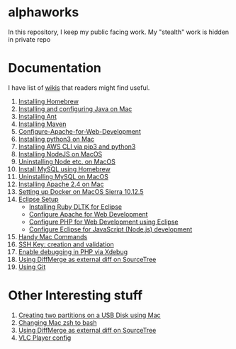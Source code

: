 # alphaworks
In this repository, I keep my public facing work.
My "stealth" work is hidden in private repo

# Documentation
I have list of [wikis](https://github.com/rajivkanaujia/alphaworks/wiki) that readers might find useful.
1. [Installing Homebrew](https://github.com/rajivkanaujia/alphaworks/wiki/Installing-Homebrew)
2. [Installing and configuring Java on Mac](https://github.com/rajivkanaujia/alphaworks/wiki/Installing-and-configuring-Java-on-Mac)
3. [Installing Ant](https://github.com/rajivkanaujia/alphaworks/wiki/Installing-Ant)
4. [Installing Maven](https://github.com/rajivkanaujia/alphaworks/wiki/Installing-Maven)
5. [Configure-Apache-for-Web-Development](https://github.com/rajivkanaujia/alphaworks/wiki/Configure-Apache-for-Web-Development)
6. [Installing python3 on Mac](https://github.com/rajivkanaujia/alphaworks/wiki/Installing-python3-on-Mac)
7. [Installing AWS CLI via pip3 and python3](https://github.com/rajivkanaujia/alphaworks/wiki/Installing-AWS-CLI-via-pip3-and-python3)
8. [Installing NodeJS on MacOS](https://github.com/rajivkanaujia/alphaworks/wiki/Installing-NodeJS-on-MacOS)
9. [Uninstalling Node etc. on MacOS](https://github.com/rajivkanaujia/alphaworks/wiki/Uninstalling-Node-etc.-on-MacOS)
10. [Install MySQL using Homebrew](https://github.com/rajivkanaujia/alphaworks/wiki/Install-MySQL-using-Homebrew)
11. [Uninstalling MySQL on MacOS](https://github.com/rajivkanaujia/alphaworks/wiki/Uninstalling-MySQL-on-MacOS)
12. [Installing Apache 2.4 on Mac](https://github.com/rajivkanaujia/alphaworks/wiki/Installing-Apache-2.4-on-Mac)
13. [Setting up Docker on MacOS Sierra 10.12.5](https://github.com/rajivkanaujia/alphaworks/wiki/Setting-up-Docker-on-MacOS-Sierra-10.12.5)
14. [Eclipse Setup](https://github.com/rajivkanaujia/alphaworks/wiki/Eclipse-Setup)
    * [Installing Ruby DLTK for Eclipse](https://github.com/rajivkanaujia/alphaworks/wiki/Installing-Ruby-DLTK-for-Eclipse)
    * [Configure Apache for Web Development](https://github.com/rajivkanaujia/alphaworks/wiki/Configure-Apache-for-Web-Development)
    * [Configure PHP for Web Development using Eclipse](https://github.com/rajivkanaujia/alphaworks/wiki/Configure-PHP-for-Web-Development-using-Eclipse)
    * [Configure Eclipse for JavaScript (Node.js) development](https://github.com/rajivkanaujia/alphaworks/wiki/Configure-Eclipse-for-JavaScript-(Node.js)-development)
15. [Handy Mac Commands](https://github.com/rajivkanaujia/alphaworks/wiki/Handy-Mac-Commands)
16. [SSH Key: creation and validation](https://github.com/rajivkanaujia/alphaworks/wiki/SSH-Key-creation-and-validation)
17. [Enable debugging in PHP via Xdebug](https://github.com/rajivkanaujia/alphaworks/wiki/Enable-debugging-in-PHP-via-Xdebug)
18. [Using DiffMerge as external diff on SourceTree](https://github.com/rajivkanaujia/alphaworks/wiki/Using-DiffMerge-as-external-diff-on-SourceTree)
19. [Using Git](https://github.com/rajivkanaujia/alphaworks/wiki/Using-Git)

# Other Interesting stuff
1. [Creating two partitions on a USB Disk using Mac](https://github.com/rajivkanaujia/alphaworks/wiki/Creating-two-partitions--on-a-USB-Disk-using-Mac)
2. [Changing Mac zsh to bash](https://github.com/rajivkanaujia/alphaworks/wiki/Changing-Mac-zsh-to-bash)
3. [Using DiffMerge as external diff on SourceTree](https://github.com/rajivkanaujia/alphaworks/wiki/Using-DiffMerge-as-external-diff-on-SourceTree)
4. [VLC Player config](https://github.com/rajivkanaujia/alphaworks/wiki/VLC-Player-config)

